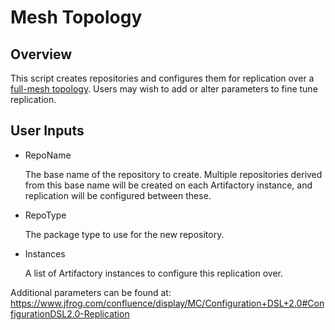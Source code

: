 Mesh Topology
=============

Overview
--------

This script creates repositories and configures them for replication over a [full-mesh topology][].  Users may wish to add or alter parameters to fine tune replication.

[full-mesh topology]: https://www.jfrog.com/support-service/whitepapers/using-artifactory-manage-binaries-across-multi-site-topologies/

User Inputs
-----------

- RepoName

  The base name of the repository to create. Multiple repositories derived from this base name will be created on each Artifactory instance, and replication will be configured between these.

- RepoType

  The package type to use for the new repository.

- Instances

  A list of Artifactory instances to configure this replication over.

Additional parameters can be found at: https://www.jfrog.com/confluence/display/MC/Configuration+DSL+2.0#ConfigurationDSL2.0-Replication
